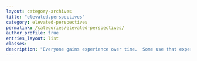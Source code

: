 ```yaml
---
layout: category-archives
title: "elevated.perspectives"
category: elevated-perspectives
permalink: /categories/elevated-perspectives/
author_profile: true
entries_layout: list
classes:
description: "Everyone gains experience over time.  Some use that experience to cultivate wisdom.  Wisdom can yield thoughtful insights and new perspectives.  Elevated perspectives can benefit us all.  That's the theory behind these thoughts."
---
```


